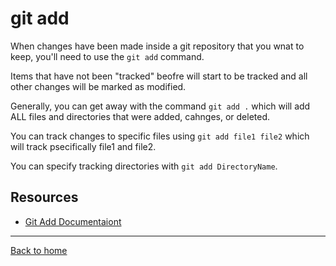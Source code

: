 # git add
 When changes have been made inside a git repository that you wnat to keep, you'll need to use the `git add` command.

 Items that have not been "tracked" beofre will start to be tracked and all other changes will be marked as modified.

 Generally, you can get away with the command `git add .` which will add ALL files and directories that were added, cahnges, or deleted.

 You can track changes to specific files using `git add file1 file2` which will track psecifically file1 and file2.

 You can specify tracking directories with `git add DirectoryName`.

 ## Resources
- [Git Add Documentaiont](https://git-scm.com/docs/git-add)

---

[Back to home](../README.md)
